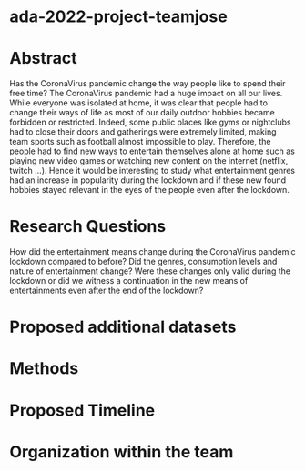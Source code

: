 # ada-2022-project-teamjose

# Abstract

Has the CoronaVirus pandemic change the way people like to spend their free time?
The CoronaVirus pandemic had a huge impact on all our lives. While everyone was isolated at home, it was clear that people had to change their ways of life as most of our daily outdoor hobbies became forbidden or restricted. Indeed, some public places like gyms or nightclubs had to close their doors and gatherings were extremely limited, making team sports such as football almost impossible to play. Therefore, the people had to find new ways to entertain themselves alone at home such as playing new video games or watching new content on the internet (netflix, twitch ...). Hence it would be interesting to study what entertainment genres had an increase in popularity during the lockdown and if these new found hobbies stayed relevant in the eyes of the people even after the lockdown.

# Research Questions

How did the entertainment means change during the CoronaVirus pandemic lockdown compared to before? Did the genres, consumption levels and nature of entertainment change? Were these changes only valid during the lockdown or did we witness a continuation in the new means of entertainments even after the end of the lockdown?


# Proposed additional datasets


# Methods

# Proposed Timeline


# Organization within the team

